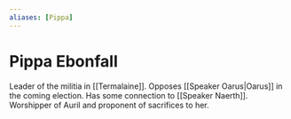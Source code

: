 ```yaml
---
aliases: [Pippa]
---
```

# Pippa Ebonfall
Leader of the militia in [[Termalaine]]. Opposes [[Speaker Oarus|Oarus]] in the coming election. Has some connection to [[Speaker Naerth]]. Worshipper of Auril and proponent of sacrifices to her.